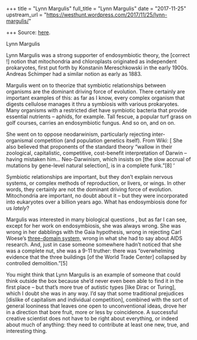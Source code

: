 +++
title = "Lynn Margulis"
full_title = "Lynn Margulis"
date = "2017-11-25"
upstream_url = "https://westhunt.wordpress.com/2017/11/25/lynn-margulis/"

+++
Source: [here](https://westhunt.wordpress.com/2017/11/25/lynn-margulis/).

Lynn Margulis

Lynn Margulis was a strong supporter of endosymbiotic theory, the
\[correct !\] notion that mitochondria and chloroplasts originated as
independent prokaryotes, first put forth by Konstanin Mereschkowski in
the early 1900s. Andreas Schimper had a similar notion as early as 1883.

Margulis went on to theorize that symbiotic relationships between
organisms are the dominant driving force of evolution. There certainly
are important examples of this: as far as I know, every complex organism
that digests cellulose manages it thru a symbiosis with various
prokaryotes. Many organisms with a restricted diet have symbiotic
bacteria that provide essential nutrients – aphids, for example. Tall
fescue, a popular turf grass on golf courses, carries an endosymbiotic
fungus. And so on, and on on.

She went on to oppose neodarwinism, particularly rejecting
inter-organismal competition (and population genetics itself). From
Wiki: \[ She also believed that proponents of the standard theory
“wallow in their zoological, capitalistic, competitive, cost-benefit
interpretation of Darwin – having mistaken him… Neo-Darwinism, which
insists on \[the slow accrual of mutations by gene-level natural
selection\], is in a complete funk.”\[8\] ‘

Symbiotic relationships are important, but they don’t explain nervous
systems, or complex methods of reproduction, or livers, or wings. In
other words, they certainly are not the dominant driving force of
evolution. Mitochondria are important, no doubt about it – but they were
incorporated into eukaryotes over a billion years ago. What has
endosymbiosis done for us *lately*?

Margulis was interested in many biological questions , but as far I can
see, except for her work on endosymbiosis, she was always wrong. She was
wrong in her dabblings with the Gaia hypothesis, wrong in rejecting Carl
Woese’s [three-domain
system,](https://en.wikipedia.org/wiki/Three-domain_system) wrong in
what she had to say about AIDS research. And, just in case someone
somewhere hadn’t noticed that she was a complete nut, she was a 9-11
truther: there was “overwhelming evidence that the three buildings \[of
the World Trade Center\] collapsed by controlled demolition.”\[5\]

You might think that Lynn Margulis is an example of someone that could
think outside the box because she’d never even been able to find it in
the first place – but that’s more true of autistic types \[like Dirac or
Turing\], which I doubt she was in any way. I’d say that some
traditional prejudices \[dislike of capitalism and individual
competition\], combined with the sort of general looniness that leaves
one open to unconventional ideas, drove her in a direction that bore
fruit, more or less by coincidence. A successful creative scientist does
not have to be right about everything, or indeed about much of anything:
they need to contribute at least one new, true, and interesting thing.

